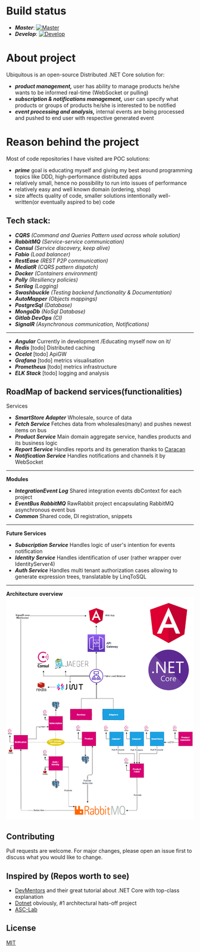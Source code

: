 # Build status

- ***Master***:
[![Master](https://gitlab.com/Ruzanowski/ubiquitous/badges/master/build.svg)](https://gitlab.com/Ruzanowski/ubiquitous/badges/master/build.svg)
- ***Develop***:
[![Develop](https://gitlab.com/Ruzanowski/ubiquitous/badges/develop/build.svg)](https://gitlab.com/Ruzanowski/ubiquitous/badges/develop/build.svg)

# About project
Ubiquitous is an open-source Distributed .NET Core solution for:
- ***product management,*** user has ability to manage products he/she wants to be informed real-time (WebSocket or pulling)
- ***subscription & notifications management,*** user can specify what products or groups of products he/she is interested to be notified
- ***event processing and analysis,*** internal events are being processed and pushed to end user with respective generated event

# Reason behind the project
Most of code repositories I have visited are POC solutions:
- ***prime*** goal is educating myself and giving my best around programming topics like DDD, high-performance distributed apps 
- relatively small, hence no possibility to run into issues of performance
- relatively easy and well known domain (ordering, shop)
- size affects quality of code, smaller solutions intentionally well-written(or eventually aspired to be) code 

**Tech stack:**
----------------
- ***CQRS*** *(Command and Queries Pattern used across whole solution)*
- ***RabbitMQ*** *(Service-service communication)*
- ***Consul*** *(Service discovery, keep alive)*
- ***Fabio*** *(Load balancer)*
- ***RestEase*** *(REST P2P communication)*
- ***MediatR*** *(CQRS pattern dispatch)*
- ***Docker*** *(Containers environment)*
- ***Polly*** *(Resiliency policies)*
- ***Serilog*** *(Logging)*
- ***Swashbuckle*** *(Testing backend functionality & Documentation)*
- ***AutoMapper*** *(Objects mappings)*
- ***PostgreSql*** *(Database)*
- ***MongoDb*** *(NoSql Database)*
- ***Gitlab DevOps*** *(CI)*
- ***SignalR*** *(Asynchronous communication, Notifications)*
------ 
- ***Angular*** Currently in development /Educating myself now on it/ 
- ***Redis*** [todo] Distributed caching
- ***Ocelot*** [todo] ApiGW
- ***Grafana*** [todo] metrics visualisation
- ***Prometheus*** [todo] metrics infrastructure
- ***ELK Stack*** [todo] logging and analysis 


**RoadMap of backend services(functionalities)**
-------
Services
- ***SmartStore Adapter*** Wholesale, source of data
- ***Fetch Service*** Fetches data from wholesales(many) and pushes newest items on bus
- ***Product Service*** Main domain aggregate service, handles products and its business logic
- ***Report Service*** Handles reports and its generation thanks to [Caracan](https://github.com/caracan-team)
- ***Notification Service*** Handles notifications and channels it by WebSocket
-------

**Modules**
- ***IntegrationEvent Log*** Shared integration events dbContext for each project
- ***EventBus RabbitMQ*** RawRabbit project encapsulating RabbitMQ asynchronous event bus
- ***Common*** Shared code, DI registration, snippets
-------

**Future Services**
- ***Subscription Service*** Handles logic of user's intention for events notification
- ***Identity Service*** Handles identification of user (rather wrapper over IdentityServer4)
- ***Auth Service*** Handles multi tenant authorization cases allowing to generate expression trees, translatable by LinqToSQL
-------

**Architecture overview**
<img src="img/ubiquitous-architecture.png">


## Contributing
Pull requests are welcome. For major changes, please open an issue first to discuss what you would like to change.

## Inspired by (Repos worth to see)
- [DevMentors](https://github.com/devmentors) and their great tutorial about .NET Core with top-class explanation
- [Dotnet](https://github.com/dotnet-architecture/eShopOnContainers) obviously, #1 architectural hats-off project
- [ASC-Lab](https://github.com/asc-lab/dotnetcore-microservices-poc)

## License
[MIT](https://choosealicense.com/licenses/mit/)
